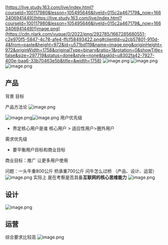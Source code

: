 
[https://live.study.163.com/live/index.html?courseId=100117980&lesson=105495646&liveId=015c2a467179&_now=1663406941449](https://live.study.163.com/live/index.html?courseId=100117980&lesson=105495646&liveId=015c2a467179&_now=1663406941449)![image.png](https://cdn.nlark.com/yuque/0/2022/png/292785/1667285680551-c2e970f5-5847-4c78-afe4-ffcf58493422.png#clientId=u2cb57801-910d-4&from=paste&height=972&id=u571bd119&name=image.png&originHeight=972&originWidth=1758&originalType=binary&ratio=1&rotation=0&showTitle=false&size=297719&status=done&style=none&taskId=u8302fa42-7927-400e-baa6-33b70463e5b&title=&width=1758)
![image.png](https://cdn.nlark.com/yuque/0/2022/png/292785/1667286476423-a770695e-a7ac-462b-a83d-1ecf46c5c513.png#clientId=u9f0d2b55-dcb9-4&from=paste&height=668&id=ua3021cc6&name=image.png&originHeight=668&originWidth=1616&originalType=binary&ratio=1&rotation=0&showTitle=false&size=252093&status=done&style=none&taskId=ua5358be9-75fe-404a-b56a-0a3df31361f&title=&width=1616)
![image.png](https://cdn.nlark.com/yuque/0/2022/png/292785/1667286594951-2e286310-3bc5-4203-851d-769465b61c13.png#clientId=u9f0d2b55-dcb9-4&from=paste&height=1298&id=ua6abfaf4&name=image.png&originHeight=1298&originWidth=2250&originalType=binary&ratio=1&rotation=0&showTitle=false&size=741440&status=done&style=none&taskId=u55de3987-b54e-4b10-b7f5-3f96bf1f406&title=&width=2250)
![image.png](https://cdn.nlark.com/yuque/0/2022/png/292785/1667289259315-b59d4d0d-1f6a-44a3-a2dd-c19bc8430531.png#clientId=u2a577a2d-d551-4&from=paste&height=964&id=u48d6c688&name=image.png&originHeight=964&originWidth=2050&originalType=binary&ratio=1&rotation=0&showTitle=false&size=1421739&status=done&style=none&taskId=uc026a4c4-169b-462a-8f8d-a7382db78ab&title=&width=2050)
## 产品

背景 
目标

产品方法论
![image.png](https://cdn.nlark.com/yuque/0/2022/png/292785/1667285257757-28c7c72d-2ec9-471c-a533-9c1ecec8bafd.png#clientId=u2c765e9d-074b-4&from=paste&height=1084&id=u60460339&name=image.png&originHeight=1084&originWidth=1314&originalType=binary&ratio=1&rotation=0&showTitle=false&size=1355515&status=done&style=none&taskId=u657ed2e8-eab6-4de9-a084-c8c1be7db01&title=&width=1314)

![image.png](https://cdn.nlark.com/yuque/0/2022/png/292785/1667285177026-eca3f0f6-87d9-49f1-b9d8-819a79eff37e.png#clientId=u2c765e9d-074b-4&from=paste&height=1096&id=u67b5f57c&name=image.png&originHeight=1096&originWidth=1996&originalType=binary&ratio=1&rotation=0&showTitle=false&size=726763&status=done&style=none&taskId=ue77ce296-dede-47ee-a723-62717249852&title=&width=1996)![image.png](https://cdn.nlark.com/yuque/0/2022/png/292785/1667285187489-d231af6c-b85f-4f7e-974e-eb8127f51d05.png#clientId=u2c765e9d-074b-4&from=paste&height=1160&id=ufa8588b3&name=image.png&originHeight=1160&originWidth=2318&originalType=binary&ratio=1&rotation=0&showTitle=false&size=1260904&status=done&style=none&taskId=u86c9ba61-05f9-4031-b848-51bc83b5329&title=&width=2318)
用户优先级

- 界定核心用户是谁  核心用户 > 适应性用户>圈外用户

需求优先级

- 要平衡用户目标和商业目标

商业目标：推广 让更多用户使用

问题：一头牛重800公斤 桥承重700公斤 问牛怎么过桥  （产品、设计、运营）
![image.png](https://cdn.nlark.com/yuque/0/2022/png/292785/1667298440721-9773abc6-50eb-4641-af7c-2ae78cbaecbe.png#clientId=ue529cef3-16c2-4&from=paste&height=1062&id=u4a2c6967&name=image.png&originHeight=1062&originWidth=2184&originalType=binary&ratio=1&rotation=0&showTitle=false&size=547412&status=done&style=none&taskId=uf831530c-4a94-4ac3-925f-ae77b792724&title=&width=2184)
实际上 是在考察是否具备**互联网的核心思维能力**
![image.png](https://cdn.nlark.com/yuque/0/2022/png/292785/1667298997342-ddd1a43b-2ab8-4a64-8bcf-69dd1263355a.png#clientId=uded2d4c0-0189-4&from=paste&height=1244&id=u5e962ab7&name=image.png&originHeight=1244&originWidth=1546&originalType=binary&ratio=1&rotation=0&showTitle=false&size=992933&status=done&style=none&taskId=uf79a3ceb-eb1d-447c-98cc-18dca132aa2&title=&width=1546)
## 设计
![image.png](https://cdn.nlark.com/yuque/0/2022/png/292785/1667285358837-ce50fa7d-2efc-471a-95e8-a0f7b433abaa.png#clientId=u2cb57801-910d-4&from=paste&height=1108&id=u1de08de9&name=image.png&originHeight=1108&originWidth=1830&originalType=binary&ratio=1&rotation=0&showTitle=false&size=2070806&status=done&style=none&taskId=ubc261217-acf0-4133-a4fc-2b95ec50c91&title=&width=1830)

## 运营

综合要求比较高
![image.png](https://cdn.nlark.com/yuque/0/2022/png/292785/1667285561514-1088c766-75d9-4d75-a522-1711ff6f5671.png#clientId=u2cb57801-910d-4&from=paste&height=1044&id=u47ed9395&name=image.png&originHeight=1044&originWidth=1722&originalType=binary&ratio=1&rotation=0&showTitle=false&size=1859745&status=done&style=none&taskId=u76bc4286-699d-413a-9274-b9605d8e58c&title=&width=1722)
## 

